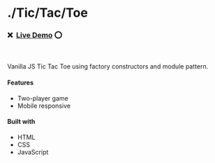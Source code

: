 # ./Tic/Tac/Toe

### ❌  [Live Demo](https://gabrieldonas.github.io/tictactoe/) ⭕️

<br>

Vanilla JS Tic Tac Toe using factory constructors and module pattern. <br />

#### Features

- Two-player game
- Mobile responsive

#### Built with

- HTML
- CSS
- JavaScript
